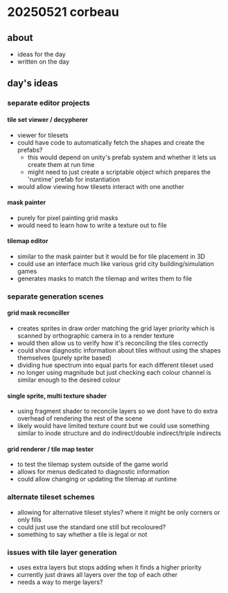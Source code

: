 # 20250521 corbeau
## about
* ideas for the day
* written on the day

## day's ideas

### separate editor projects

#### tile set viewer / decypherer
* viewer for tilesets
* could have code to automatically fetch the shapes and create the prefabs?
    * this would depend on unity's prefab system and whether it lets us create them at run time
    * might need to just create a scriptable object which prepares the 'runtime' prefab for instantiation
* would allow viewing how tilesets interact with one another

#### mask painter
* purely for pixel painting grid masks
* would need to learn how to write a texture out to file

#### tilemap editor
* similar to the mask painter but it would be for tile placement in 3D
* could use an interface much like various grid city building/simulation games
* generates masks to match the tilemap and writes them to file

### separate generation scenes

#### grid mask reconciller
* creates sprites in draw order matching the grid layer priority which is scanned by orthographic camera in to a render texture
* would then allow us to verify how it's reconciling the tiles correctly
* could show diagnostic information about tiles without using the shapes themselves (purely sprite based)
* dividing hue spectrum into equal parts for each different tileset used
* no longer using magnitude but just checking each colour channel is similar enough to the desired colour

#### single sprite, multi texture shader
* using fragment shader to reconcile layers so we dont have to do extra overhead of rendering the rest of the scene
* likely would have limited texture count but we could use something similar to inode structure and do indirect/double indirect/triple indirects

#### grid renderer / tile map tester
* to test the tilemap system outside of the game world
* allows for menus dedicated to diagnostic information
* could allow changing or updating the tilemap at runtime

### alternate tileset schemes
* allowing for alternative tileset styles? where it might be only corners or only fills
* could just use the standard one still but recoloured?
* something to say whether a tile is legal or not

### issues with tile layer generation
* uses extra layers but stops adding when it finds a higher priority
* currently just draws all layers over the top of each other
* needs a way to merge layers?